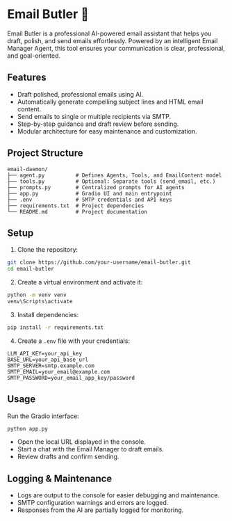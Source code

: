 # Email Butler 📧

Email Butler is a professional AI-powered email assistant that helps you draft, polish, and send emails effortlessly. Powered by an intelligent Email Manager Agent, this tool ensures your communication is clear, professional, and goal-oriented.

## Features

* Draft polished, professional emails using AI.
* Automatically generate compelling subject lines and HTML email content.
* Send emails to single or multiple recipients via SMTP.
* Step-by-step guidance and draft review before sending.
* Modular architecture for easy maintenance and customization.

## Project Structure

```
email-daemon/
├── agent.py          # Defines Agents, Tools, and EmailContent model
├── tools.py          # Optional: Separate tools (send_email, etc.)
├── prompts.py        # Centralized prompts for AI agents
├── app.py            # Gradio UI and main entrypoint
├── .env              # SMTP credentials and API keys
├── requirements.txt  # Project dependencies
└── README.md         # Project documentation
```

## Setup

1. Clone the repository:

```bash
git clone https://github.com/your-username/email-butler.git
cd email-butler
```

2. Create a virtual environment and activate it:

```bash
python -m venv venv
venv\Scripts\activate    
```

3. Install dependencies:

```bash
pip install -r requirements.txt
```

4. Create a `.env` file with your credentials:

```
LLM_API_KEY=your_api_key
BASE_URL=your_api_base_url
SMTP_SERVER=smtp.example.com
SMTP_EMAIL=your_email@example.com
SMTP_PASSWORD=your_email_app_key/password
```

## Usage

Run the Gradio interface:

```bash
python app.py
```

* Open the local URL displayed in the console.
* Start a chat with the Email Manager to draft emails.
* Review drafts and confirm sending.

## Logging & Maintenance

* Logs are output to the console for easier debugging and maintenance.
* SMTP configuration warnings and errors are logged.
* Responses from the AI are partially logged for monitoring.


